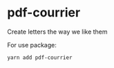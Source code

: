 # pdf-courrier

Create letters the way we like them

For use package:

```
yarn add pdf-courrier
```
